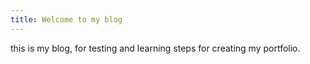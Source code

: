 ```yaml
---
title: Welcome to my blog
---
```


this is my blog, for testing and learning steps for creating my portfolio.